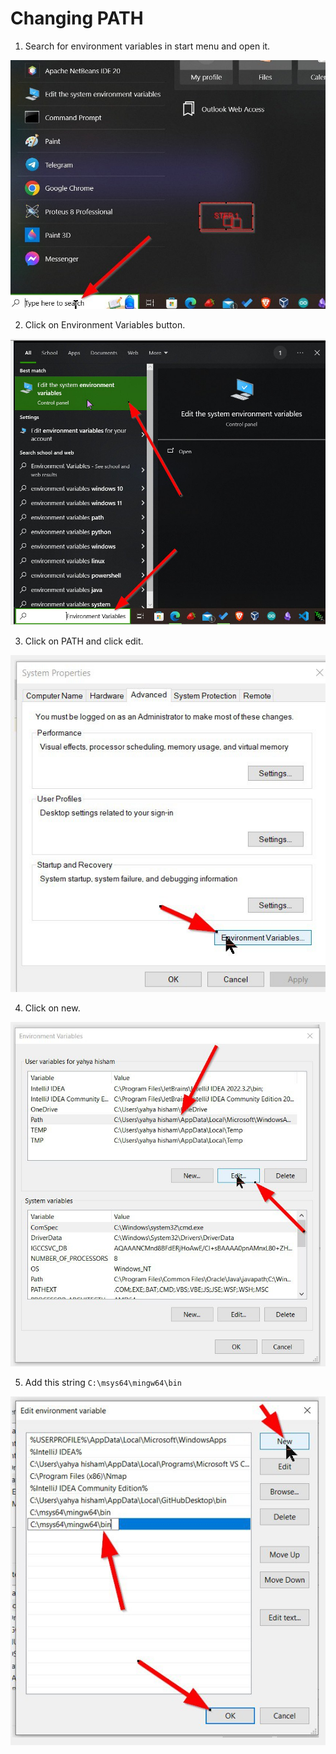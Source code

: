 # Changing PATH   

1. Search for environment variables in start menu and open it.

![](src/main/resources/screenshots/steps/1.jpg)

2. Click on Environment Variables button.

![](src/main/resources/screenshots/steps/2.jpg)  

3. Click on PATH and click edit. 

![](src/main/resources/screenshots/steps/3.jpg)

4. Click on new.

![](src/main/resources/screenshots/steps/4.jpg)

5. Add this string `C:\msys64\mingw64\bin`

![](src/main/resources/screenshots/steps/5.jpg)
